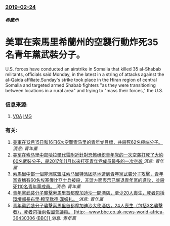 ### [2019-02-24](/news/2019/02/24/index.md)

##### 希蘭州
# 美軍在索馬里希蘭州的空襲行動炸死35名青年黨武裝分子。 

U.S. forces have conducted an airstrike in Somalia that killed 35 al-Shabab militants, officials said Monday, in the latest in a string of attacks against the al-Qaida affiliate.Sunday's strike took place in the Hiran region of central Somalia and targeted armed Shabab fighters "as they were transitioning between locations in a rural area" and trying to "mass their forces," the U.S.


### 信息来源:

1. [VOA](https://www.voanews.com/a/pentagon-us-strike-in-somalia-kills-thirty-five-terrorists-al-shabab/4803366.html) [IMG](https://media.voltron.voanews.com/Drupal/01live-166/2019-04/DEE248CE-C8F6-43D3-A15B-1C260ECABFBE.jpg)

### 有关:

1. [美軍在12月15日和16日6次空襲索马里的青年党目標，共殺死62名極端分子。 ](/zh/news/2018/12/16/美軍在12月15日和16日6次空襲索马里的青年党目標-共殺死62名極端分子.md) _消息: 青年黨_
2. [美军在索马里中部哈拉爾代雷附近針對恐怖组织青年党的一次空袭打死了大約60名武裝分子，是2017年11月以來打死青年党成员最多的一次空袭 ](/zh/news/2018/10/12/美军在索马里中部哈拉爾代雷附近針對恐怖组织青年党的一次空袭打死了大約60名武裝分子-是2017年11月以來打死青年党成员.md) _消息: 青年黨_
3. [索馬里中部一個非洲联盟驻索马里特派团基地遭到青年黨武裝分子攻擊，青年黨宣稱有60名埃塞俄比亞士兵被殺，非盟方面表示已擊退青年黨的進攻，並殺死110名青年黨成員。 ](/zh/news/2016/06/9/索馬里中部一個非洲联盟驻索马里特派团基地遭到青年黨武裝分子攻擊-青年黨宣稱有60名埃塞俄比亞士兵被殺-非盟方面表示已擊退.md) _消息: 青年黨_
4. [青年黨武裝分子襲擊索馬里首都摩加迪沙一間酒店，至少20人喪生，死者包括環境部長布里·穆罕默德·漢姆扎。 ](/zh/news/2016/06/25/青年黨武裝分子襲擊索馬里首都摩加迪沙一間酒店-至少20人喪生-死者包括環境部長布里-穆罕默德-漢姆扎.md) _消息: 青年黨_
5. [青年黨武裝分子襲擊索馬里首都摩加迪沙大使酒店，24人喪生（包括3名襲擊者），死者包括兩名國會議員。 [http:--www.bbc.co.uk-news-world-africa-36430306 (BBC)] ](/zh/news/2016/06/1/青年黨武裝分子襲擊索馬里首都摩加迪沙大使酒店-24人喪生-包括3名襲擊者-死者包括兩名國會議員-http-ww.md) _消息: 青年黨_
